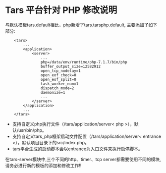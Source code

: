 # Tars 平台针对 PHP 修改说明

与默认模板tars.default相比，php新增了tars.tarsphp.default, 主要添加了如下部分:

```text
    <tars>
        ...
        <application>
            <server>
                ...
                php=/data/env/runtime/php-7.1.7/bin/php
                buffer_output_size=12582912
                open_tcp_nodelay=1
                open_eof_check=0
                open_eof_split=0
                task_worker_num=1
                dispatch_mode=2
                daemonize=1
                ...
            </server>
        </application>
        ...
    </tars>
```

* 支持自定义php执行文件（/tars/application/server&lt; php &gt;），默认/usr/bin/php。
* 支持自定义tars\_php框架启动文件配置（/tars/application/server&lt; entrance &gt;），默认项目目录下的src/index.php。
* tars平台生成的启动脚本会以entrance为入口文件来执行启停脚本。

在tars-server模块中,三个不同的http、timer、tcp server都需要使用不同的模块,请务必进行新的模板的添加和修改工作!!

